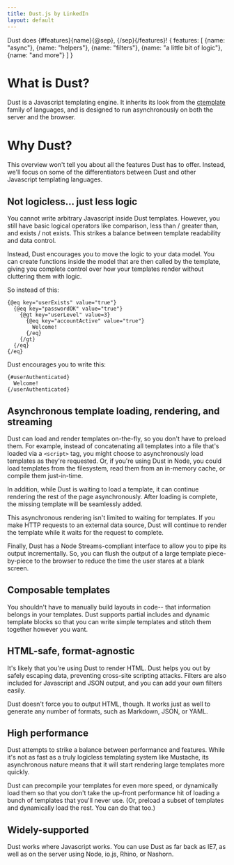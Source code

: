 ```yaml
---
title: Dust.js by LinkedIn
layout: default
---
```


<dust-demo templateName="welcome">
<dust-demo-template showTemplateName="true">Dust does {#features}{name}{@sep}, {/sep}{/features}!</dust-demo-template>
<dust-demo-json>{
  features: [
    {name: "async"},
    {name: "helpers"},
    {name: "filters"},
    {name: "a little bit of logic"},
    {name: "and more"}
  ]
}</dust-demo-json>
</dust-demo>

# What is Dust?

Dust is a Javascript templating engine. It inherits its look from the [ctemplate](https://code.google.com/p/ctemplate/) family of languages, and is designed to run asynchronously on both the server and the browser.

# Why Dust?

This overview won't tell you about all the features Dust has to offer. Instead, we'll focus on some of the differentiators between Dust and other Javascript templating languages.

## Not logicless... just less logic

You cannot write arbitrary Javascript inside Dust templates. However, you still have basic logical operators like comparison, less than / greater than, and exists / not exists. This strikes a balance between template readability and data control.

Instead, Dust encourages you to move the logic to your data model. You can create functions inside the model that are then called by the template, giving you complete control over how your templates render without cluttering them with logic.

So instead of this:

```
{@eq key="userExists" value="true"}
  {@eq key="passwordOK" value="true"}
    {@gt key="userLevel" value=3}
      {@eq key="accountActive" value="true"}
        Welcome!
      {/eq}
    {/gt}
  {/eq}
{/eq}
```

Dust encourages you to write this:

```
{#userAuthenticated}
  Welcome!
{/userAuthenticated}
```

## Asynchronous template loading, rendering, and streaming

Dust can load and render templates on-the-fly, so you don't have to preload them. For example, instead of concatenating all templates into a file that's loaded via a `<script>` tag, you might choose to asynchronously load templates as they're requested. Or, if you're using Dust in Node, you could load templates from the filesystem, read them from an in-memory cache, or compile them just-in-time.

In addition, while Dust is waiting to load a template, it can continue rendering the rest of the page asynchronously. After loading is complete, the missing template will be seamlessly added.

This asynchronous rendering isn't limited to waiting for templates. If you make HTTP requests to an external data source, Dust will continue to render the template while it waits for the request to complete.

Finally, Dust has a Node Streams-compliant interface to allow you to pipe its output incrementally. So, you can flush the output of a large template piece-by-piece to the browser to reduce the time the user stares at a blank screen.

## Composable templates

You shouldn't have to manually build layouts in code-- that information belongs in your templates. Dust supports partial includes and dynamic template blocks so that you can write simple templates and stitch them together however you want.

## HTML-safe, format-agnostic

It's likely that you're using Dust to render HTML. Dust helps you out by safely escaping data, preventing cross-site scripting attacks. Filters are also included for Javascript and JSON output, and you can add your own filters easily.

Dust doesn't force you to output HTML, though. It works just as well to generate any number of formats, such as Markdown, JSON, or YAML.

## High performance

Dust attempts to strike a balance between performance and features. While it's not as fast as a truly logicless templating system like Mustache, its asynchronous nature means that it will start rendering large templates more quickly.

Dust can precompile your templates for even more speed, or dynamically load them so that you don't take the up-front performance hit of loading a bunch of templates that you'll never use. (Or, preload a subset of templates and dynamically load the rest. You can do that too.)

## Widely-supported

Dust works where Javascript works. You can use Dust as far back as IE7, as well as on the server using Node, io.js, Rhino, or Nashorn.
